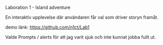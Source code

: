 Laboration 1 - Island adventure

En interaktiv upplevelse där användaren får val som driver storyn framåt. 

demo länk: https://github.com/n1ct/Lab1

Valde Prompts / alerts för att jag varit sjuk och inte kunnat jobba fullt ut. 